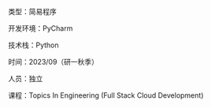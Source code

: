 类型：简易程序

开发环境：PyCharm

技术栈：Python

时间：2023/09（研一秋季）

人员：独立

课程：Topics In Engineering (Full Stack Cloud Development)
